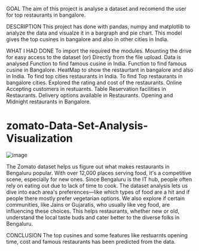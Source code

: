 GOAL
The aim of this project is analyse a dataset and recomend the user for top restaurants in bangalore.

DESCRIPTION
This project has done with pandas, numpy and matplotlib to analyze the data and visualze it in a bargraph and pie chart. This model gives the top cusines in bangalore and also in other cities in India.

WHAT I HAD DONE
To import the required the modules.
Mounting the drive for easy access to the dataset (or) Directly from the file upload.
Data is analysed
Function to find famous cusine in India.
Function to find famous cusine in Bangalore.
HeatMap to show the restaurtant in bangalore and also in India.
To find top cities restaurants in India.
To find Top restaurants in bangalore cities.
Explored the rating and cost of the restaurants.
Online Accepting customers in restuarnts.
Table Reservation facilities in Restaurants.
Delivery options available in Restaurants.
Opening and Midnight restaurants in Bangalore.

# zomato-Data-Set-Analysis-Visualization

![image](https://github.com/krantikumar2705/zomato-Data-Set-Analysis-Visualization/assets/147247839/4b8c4ed5-110b-4686-951c-8255a9f2dc05)

The Zomato dataset helps us figure out what makes restaurants in Bengaluru popular. With over 12,000 places serving food, it's a competitive scene, especially for new ones. Since Bengaluru is the IT hub, people often rely on eating out due to lack of time to cook. The dataset analysis lets us dive into each area's preferences—like which types of food are a hit and if people there mostly prefer vegetarian options. We also explore if certain communities, like Jains or Gujaratis, who usually like veg food, are influencing these choices. This helps restaurants, whether new or old, understand the local taste buds and cater better to the diverse folks in Bengaluru.

CONCLUSION
The top cusines and some features like restuarnts opening time, cost and famous restaurants has been predicted from the data.
